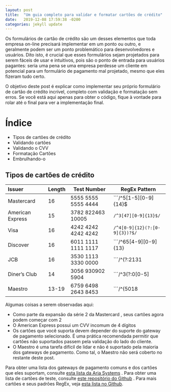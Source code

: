 ```yaml
---
layout: post
title:  "Um guia completo para validar e formatar cartões de crédito"
date:   2019-12-08 17:59:38 -0200
categories: jekyll update
---
```



Os formulários de cartão de crédito são um desses elementos que toda empresa on-line precisará implementar em um ponto ou outro, e geralmente podem ser um ponto problemático para desenvolvedores e usuários. Dito isto, é crucial que esses formulários sejam projetados para serem fáceis de usar e intuitivos, pois são o ponto de entrada para usuários pagantes: seria uma pena se uma empresa perdesse um cliente em potencial para um formulário de pagamento mal projetado, mesmo que eles fizeram tudo certo.

O objetivo deste post é explicar como implementar seu próprio formulário de cartão de crédito incrível, completo com validação e formatação sem erros. Se você está aqui apenas para obter o código, fique à vontade para rolar até o final para ver a implementação final.


# Índice

- Tipos de cartões de crédito
- Validando cartões
- Validando o CVV
- Formatação Cartões
- Embrulhando-o

## Tipos de cartões de crédito

|  Issuer     |    Length     |    Test Number      |     RegEx Pattern      |
|:-------------|--------------|----------------------|-----------------------|
|Mastercard	|16	|5555 5555 5555 4444	|```/^5[1-5][0-9]{14}$|^2(?:2(?:2[1-9]|[3-9][0-9])|[3-6][0-9][0-9]|7(?:[01][0-9]|20))[0-9]{12}$/```|
|American Express	|15	|3782 822463 10005	|```/^3[47][0-9]{13}$/```|
|Visa	|16	|4242 4242 4242 4242	|```/^4[0-9]{12}(?:[0-9]{3})?$/```|
|Discover	|16	|6011 1111 1111 1117	|```/^65[4-9][0-9]{13}|64[4-9][0-9]{13}|6011[0-9]{12}|(622(?:12[6-9]|1[3-9][0-9]|[2-8][0-9][0-9]|9[01][0-9]|92[0-5])[0-9]{10})$/```|
|JCB	|16	|3530 1113 3330 0000	|```/^(?:2131|1800|35[0-9]{3})[0-9]{11}$/```|
|Diner’s Club	|14	|3056 930902 5904	|```/^3(?:0[0-5]|[68][0-9])[0-9]{11}$/```|
|Maestro	|13-19	|6759 6498 2643 8453	|```/^(5018|5081|5044|5020|5038|603845|6304|6759|676[1-3]|6799|6220|504834|504817|504645)[0-9]{8,15}$/```|


Algumas coisas a serem observadas aqui:

- Como parte da expansão da série 2 da Mastercard , seus cartões agora podem começar com 2
- O American Express possui um CVV incomum de 4 dígitos
- Os cartões que você suporta devem depender do suporte do gateway de pagamento selecionado. É uma prática recomendada permitir que cartões não suportados passem pela validação do lado do cliente.
- O Maestro é uma tarefa difícil de lidar e não é suportado pela maioria dos gateways de pagamento. Como tal, o Maestro não será coberto no restante deste post.


Para obter uma lista dos gateways de pagamento comuns e dos cartões que eles suportam, consulte [esta lista da Aria Systems](https://developer.ariasystems.net/UserDocumentation/07Payments_and_Credits/Payment_Gateways/06_Supported_Payment_Gateways_and_Payment_Methods) . Para obter uma lista de cartões de teste, consulte [este repositório do Github](https://github.com/drmonkeyninja/test-payment-cards) . Para mais cartões e seus padrões RegEx, veja [esta lista no Github](https://gist.github.com/michaelkeevildown/9096cd3aac9029c4e6e05588448a8841).

